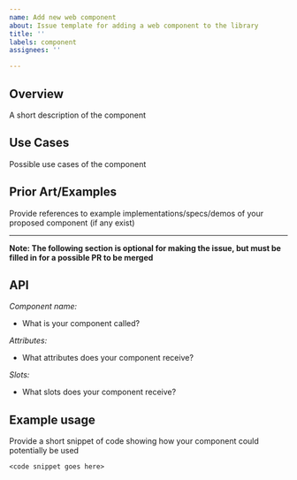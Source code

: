 ```yaml
---
name: Add new web component
about: Issue template for adding a web component to the library
title: ''
labels: component
assignees: ''

---
```


## Overview
A short description of the component

## Use Cases
Possible use cases of the component

## Prior Art/Examples
Provide references to example implementations/specs/demos of your proposed component (if any exist)

---

**Note: The following section is optional for making the issue, but must be filled in for a possible PR to be merged**

## API
*Component name:*
* What is your component called?

*Attributes:*
* What attributes does your component receive?

*Slots:*
* What slots does your component receive?

## Example usage
Provide a short snippet of code showing how your component could potentially be used

```
<code snippet goes here>
```
